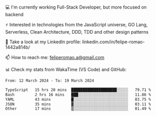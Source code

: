 💻 I'm currently working Full-Stack Developer, but more focused on backend

⚡ Interested in technologies from the JavaScript universe, GO Lang, Serverless, Clean Architecture, DDD, TDD and other design patterns

👥 Take a look at my LinkedIn profile: linkedin.com/in/felipe-romao-1442a814b/

📫 How to reach me: feliperomao.a@gmail.com

📊 Check my stats from WakaTime (VS Code) and GitHub:

<!--START_SECTION:waka-->

```txt
From: 12 March 2024 - To: 19 March 2024

TypeScript   15 hrs 20 mins  ████████████████████░░░░░   79.71 %
Bash         2 hrs 16 mins   ███░░░░░░░░░░░░░░░░░░░░░░   11.86 %
YAML         43 mins         █░░░░░░░░░░░░░░░░░░░░░░░░   03.75 %
JSON         35 mins         ▓░░░░░░░░░░░░░░░░░░░░░░░░   03.11 %
Other        17 mins         ▒░░░░░░░░░░░░░░░░░░░░░░░░   01.49 %
```

<!--END_SECTION:waka-->
